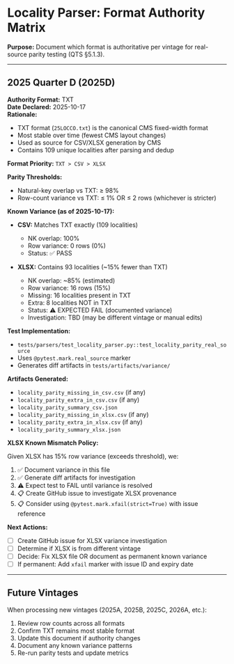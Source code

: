 # Locality Parser: Format Authority Matrix

**Purpose:** Document which format is authoritative per vintage for real-source parity testing (QTS §5.1.3).

---

## 2025 Quarter D (2025D)

**Authority Format:** TXT  
**Date Declared:** 2025-10-17  
**Rationale:**
- TXT format (`25LOCCO.txt`) is the canonical CMS fixed-width format
- Most stable over time (fewest CMS layout changes)
- Used as source for CSV/XLSX generation by CMS
- Contains 109 unique localities after parsing and dedup

**Format Priority:** `TXT > CSV > XLSX`

**Parity Thresholds:**
- Natural-key overlap vs TXT: ≥ 98%
- Row-count variance vs TXT: ≤ 1% OR ≤ 2 rows (whichever is stricter)

**Known Variance (as of 2025-10-17):**
- **CSV:** Matches TXT exactly (109 localities)
  - NK overlap: 100%
  - Row variance: 0 rows (0%)
  - Status: ✅ PASS
  
- **XLSX:** Contains 93 localities (~15% fewer than TXT)
  - NK overlap: ~85% (estimated)
  - Row variance: 16 rows (15%)
  - Missing: 16 localities present in TXT
  - Extra: 8 localities NOT in TXT
  - Status: ⚠️ EXPECTED FAIL (documented variance)
  - Investigation: TBD (may be different vintage or manual edits)

**Test Implementation:**
- `tests/parsers/test_locality_parser.py::test_locality_parity_real_source`
- Uses `@pytest.mark.real_source` marker
- Generates diff artifacts in `tests/artifacts/variance/`

**Artifacts Generated:**
- `locality_parity_missing_in_csv.csv` (if any)
- `locality_parity_extra_in_csv.csv` (if any)
- `locality_parity_summary_csv.json`
- `locality_parity_missing_in_xlsx.csv` (if any)
- `locality_parity_extra_in_xlsx.csv` (if any)
- `locality_parity_summary_xlsx.json`

**XLSX Known Mismatch Policy:**

Given XLSX has 15% row variance (exceeds threshold), we:
1. ✅ Document variance in this file
2. ✅ Generate diff artifacts for investigation
3. ⚠️ Expect test to FAIL until variance is resolved
4. 📋 Create GitHub issue to investigate XLSX provenance
5. 📋 Consider using `@pytest.mark.xfail(strict=True)` with issue reference

**Next Actions:**
- [ ] Create GitHub issue for XLSX variance investigation
- [ ] Determine if XLSX is from different vintage
- [ ] Decide: Fix XLSX file OR document as permanent known variance
- [ ] If permanent: Add `xfail` marker with issue ID and expiry date

---

## Future Vintages

When processing new vintages (2025A, 2025B, 2025C, 2026A, etc.):

1. Review row counts across all formats
2. Confirm TXT remains most stable format
3. Update this document if authority changes
4. Document any known variance patterns
5. Re-run parity tests and update metrics

